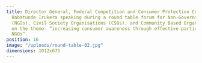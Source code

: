 ```yaml
---
title: Director General, Federal Competition and Consumer Protection Commission (FCCPC),
  Babatunde Irukera speaking during a round table forum for Non-Governmental Organisations
  (NGOs), Civil Society Organisations (CSOs), and Community Based Organisations (CBOs)
  on the theme- “increasing consumer awareness through effective participation of
  NGOs”.
position: 16
image: "/uploads/round-table-02.jpg"
dimensions: 1012x675
---
```


